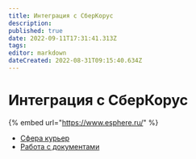 ```yaml
---
title: Интеграция с СберКорус
description: 
published: true
date: 2022-09-11T17:31:41.313Z
tags: 
editor: markdown
dateCreated: 2022-08-31T09:15:40.634Z
---
```


# Интеграция с СберКорус

{% embed url="https://www.esphere.ru/" %}

* [Сфера курьер](sfera-kurer.md)
* [Работа с документами](rabota-s-dokumentami.md)
